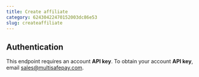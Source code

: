 ```yaml
---
title: Create affiliate
category: 62430422470152003dc86e53
slug: createaffiliate
---
```


## Authentication

This endpoint requires an account **API key**. To obtain your account **API key**, email <sales@multisafepay.com>.
